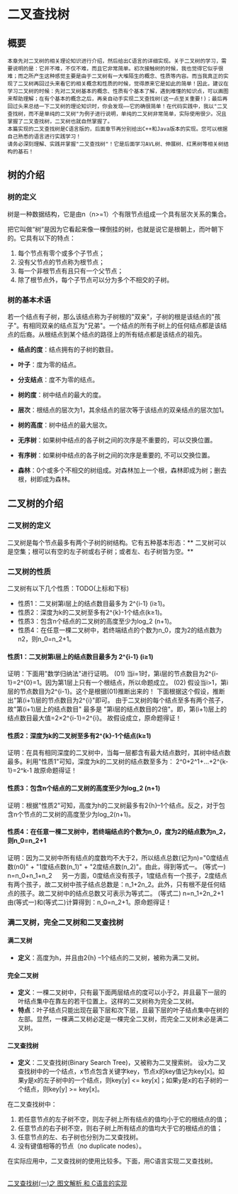 # 二叉查找树

## 概要

    本章先对二叉树的相关理论知识进行介绍，然后给出C语言的详细实现。关于二叉树的学习，需要说明的是：它并不难，不仅不难，而且它非常简单。初次接触树的时候，我也觉得它似乎很难；而之所产生这种感觉主要是由于二叉树有一大堆陌生的概念、性质等内容。而当我真正的实现了二叉树再回过头来看它的相关概念和性质的时候，觉得原来它是如此的简单！因此，建议在学习二叉树的时候：先对二叉树基本的概念、性质有个基本了解，遇到难懂的知识点，可以画图来帮助理解；在有个基本的概念之后，再亲自动手实现二叉查找树(这一点至关重要!)；最后再回过头来总结一下二叉树的理论知识时，你会发现——它的确很简单！在代码实践中，我以"二叉查找树，而不是单纯的二叉树"为例子进行说明，单纯的二叉树非常简单，实际使用很少。况且掌握了二叉查找树，二叉树也就自然掌握了。
    本篇实现的二叉查找树是C语言版的，后面章节再分别给出C++和Java版本的实现。您可以根据自己熟悉的语言进行实践学习！
    请务必深刻理解、实践并掌握"二叉查找树"！它是后面学习AVL树、伸展树、红黑树等相关树结构的基石！


## 树的介绍

### 树的定义

树是一种数据结构，它是由n（n>=1）个有限节点组成一个具有层次关系的集合。

把它叫做“树”是因为它看起来像一棵倒挂的树，也就是说它是根朝上，而叶朝下的。它具有以下的特点：
1. 每个节点有零个或多个子节点；
2. 没有父节点的节点称为根节点；
3. 每一个非根节点有且只有一个父节点；
4. 除了根节点外，每个子节点可以分为多个不相交的子树。

### 树的基本术语

若一个结点有子树，那么该结点称为子树根的"双亲"，子树的根是该结点的"孩子"。有相同双亲的结点互为"兄弟"。一个结点的所有子树上的任何结点都是该结点的后裔。从根结点到某个结点的路径上的所有结点都是该结点的祖先。

* **结点的度**：结点拥有的子树的数目。
* **叶子**：度为零的结点。
* **分支结点**：度不为零的结点。
* **树的度**：树中结点的最大的度。


* **层次**：根结点的层次为1，其余结点的层次等于该结点的双亲结点的层次加1。
* **树的高度**：树中结点的最大层次。
* **无序树**：如果树中结点的各子树之间的次序是不重要的，可以交换位置。
* **有序树**：如果树中结点的各子树之间的次序是重要的, 不可以交换位置。
* **森林**：0个或多个不相交的树组成。对森林加上一个根，森林即成为树；删去根，树即成为森林。

## 二叉树的介绍

### 二叉树的定义

二叉树是每个节点最多有两个子树的树结构。它有五种基本形态：** 二叉树可以是空集；根可以有空的左子树或右子树；或者左、右子树皆为空。**

### 二叉树的性质

二叉树有以下几个性质：TODO(上标和下标)

* 性质1：二叉树第i层上的结点数目最多为 2^{i-1} (i≥1)。
* 性质2：深度为k的二叉树至多有2^{k}-1个结点(k≥1)。
* 性质3：包含n个结点的二叉树的高度至少为log_2 (n+1)。
* 性质4：在任意一棵二叉树中，若终端结点的个数为n_0，度为2的结点数为n2，则n_0=n_2+1。

 

#### 性质1：二叉树第i层上的结点数目最多为 2^{i-1} (i≥1)

证明：下面用"数学归纳法"进行证明。
        (01) 当i=1时，第i层的节点数目为2^{i-1}=2^{0}=1。因为第1层上只有一个根结点，所以命题成立。
        (02) 假设当i>1，第i层的节点数目为2^{i-1}。这个是根据(01)推断出来的！
               下面根据这个假设，推断出"第(i+1)层的节点数目为2^{i}"即可。
                由于二叉树的每个结点至多有两个孩子，故"第(i+1)层上的结点数目" 最多是 "第i层的结点数目的2倍"。即，第(i+1)层上的结点数目最大值=2×2^{i-1}=2^{i}。
                故假设成立，原命题得证！

#### 性质2：深度为k的二叉树至多有2^{k}-1个结点(k≥1)

证明：在具有相同深度的二叉树中，当每一层都含有最大结点数时，其树中结点数最多。利用"性质1"可知，深度为k的二叉树的结点数至多为：
           2^0+2^1+…+2^{k-1}=2^k-1
           故原命题得证！

#### 性质3：包含n个结点的二叉树的高度至少为log_2 (n+1)

证明：根据"性质2"可知，高度为h的二叉树最多有2{h}–1个结点。反之，对于包含n个节点的二叉树的高度至少为log_2(n+1)。

#### 性质4：在任意一棵二叉树中，若终端结点的个数为n_0，度为2的结点数为n_2，则n_0=n_2+1

证明：因为二叉树中所有结点的度数均不大于2，所以结点总数(记为n)="0度结点数(n0)" + "1度结点数(n_1)" + "2度结点数(n_2)"。由此，得到等式一。
         (等式一) n=n_0+n_1+n_2
　     另一方面，0度结点没有孩子，1度结点有一个孩子，2度结点有两个孩子，故二叉树中孩子结点总数是：n_1+2n_2。此外，只有根不是任何结点的孩子。故二叉树中的结点总数又可表示为等式二。
         (等式二) n=n_1+2n_2+1
        由(等式一)和(等式二)计算得到：n_0=n_2+1。原命题得证！


### 满二叉树，完全二叉树和二叉查找树

####  满二叉树

* **定义**：高度为h，并且由2{h} –1个结点的二叉树，被称为满二叉树。

#### 完全二叉树

* **定义**：一棵二叉树中，只有最下面两层结点的度可以小于2，并且最下一层的叶结点集中在靠左的若干位置上。这样的二叉树称为完全二叉树。
* **特点**：叶子结点只能出现在最下层和次下层，且最下层的叶子结点集中在树的左部。显然，一棵满二叉树必定是一棵完全二叉树，而完全二叉树未必是满二叉树。

#### 二叉查找树

* **定义**：二叉查找树(Binary Search Tree)，又被称为二叉搜索树。
设x为二叉查找树中的一个结点，x节点包含关键字key，节点x的key值记为key[x]。如果y是x的左子树中的一个结点，则key[y] <= key[x]；如果y是x的右子树的一个结点，则key[y] >= key[x]。

在二叉查找树中：
1. 若任意节点的左子树不空，则左子树上所有结点的值均小于它的根结点的值；
2. 任意节点的右子树不空，则右子树上所有结点的值均大于它的根结点的值；
3. 任意节点的左、右子树也分别为二叉查找树。
4. 没有键值相等的节点（no duplicate nodes）。

在实际应用中，二叉查找树的使用比较多。下面，用C语言实现二叉查找树。


## 
[二叉查找树(一)之 图文解析 和 C语言的实现](http://www.cnblogs.com/skywang12345/p/3576328.html)